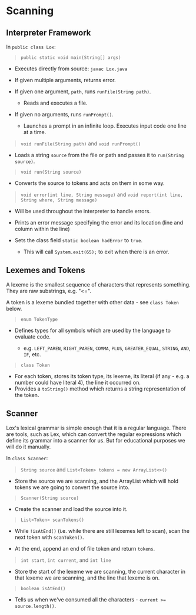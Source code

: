 # Scanning

## Interpreter Framework

In `public class Lox`:

> `public static void main(String[] args)`

* Executes directly from source: `javac Lox.java`

* If given multiple arguments, returns error.

* If given one argument, `path`, runs `runFile(String path)`.
  * Reads and executes a file.

* If given no arguments, runs `runPrompt()`. 
  * Launches a prompt in an infinite loop. Executes input code one line at a time.

> `void runFile(String path)` and `void runPrompt()`

* Loads a string `source` from the file or path and passes it to `run(String source)`.

> `void run(String source)`

* Converts the source to tokens and acts on them in some way.

> `void error(int line, String message)` and `void report(int line, String where, String message)`

* Will be used throughout the interpreter to handle errors.
* Prints an error message specifying the error and its location (line and column within the line)
* Sets the class field `static boolean hadError` to `true`. 

  * This will call `System.exit(65);` to exit when there is an error.

## Lexemes and Tokens

A lexeme is the smallest sequence of characters that represents something. They are raw substrings, e.g. "<=". 

A token is a lexeme bundled together with other data - see `class Token` below.

> `enum TokenType`

* Defines types for all symbols which are used by the language to evaluate code.

  * e.g. `LEFT_PAREN`, `RIGHT_PAREN`, `COMMA`, `PLUS`, `GREATER_EQUAL`, `STRING`, `AND`, `IF`, etc.

> `class Token`

* For each token, stores its token type, its lexeme, its literal (if any - e.g. a number could have literal 4), the line it occurred on.
* Provides a `toString()` method which returns a string representation of the token.

## Scanner

Lox's lexical grammar is simple enough that it is a regular language. There are tools, such as Lex, which can convert the regular expressions which define its grammar into a scanner for us. But for educational purposes we will do it manually.

In `class Scanner`:

> `String source` and `List<Token> tokens = new ArrayList<>()`

* Store the source we are scanning, and the ArrayList which will hold tokens we are going to convert the source into.

> `Scanner(String source)`

* Create the scanner and load the source into it.

> `List<Token> scanTokens()`

* While `!isAtEnd()` (i.e. while there are still lexemes left to scan), scan the next token with `scanToken()`.

* At the end, append an end of file token and return `tokens`.

> `int start`, `int current`, and `int line`

* Store the start of the lexeme we are scanning, the current character in that lexeme we are scanning, and the line that lexeme is on. 

> `boolean isAtEnd()`

* Tells us when we've consumed all the characters - `current >= source.length()`.


  
